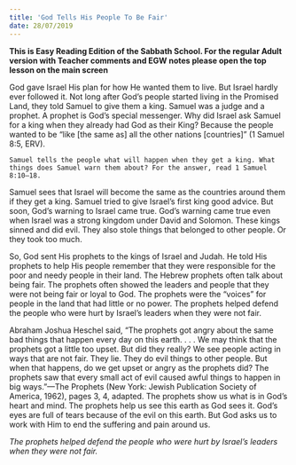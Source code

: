 ```yaml
---
title: 'God Tells His People To Be Fair'
date: 28/07/2019
---
```


**This is Easy Reading Edition of the Sabbath School. For the regular Adult version with Teacher comments and EGW notes please open the top lesson on the main screen**

God gave Israel His plan for how He wanted them to live. But Israel hardly ever followed it. Not long after God’s people started living in the Promised Land, they told Samuel to give them a king. Samuel was a judge and a prophet. A prophet is God’s special messenger. Why did Israel ask Samuel for a king when they already had God as their King? Because the people wanted to be “like [the same as] all the other nations [countries]” (1 Samuel 8:5, ERV).

`Samuel tells the people what will happen when they get a king. What things does Samuel warn them about? For the answer, read 1 Samuel 8:10–18.`

Samuel sees that Israel will become the same as the countries around them if they get a king. Samuel tried to give Israel’s first king good advice. But soon, God’s warning to Israel came true. God’s warning came true even when Israel was a strong kingdom under David and Solomon. These kings sinned and did evil. They also stole things that belonged to other people. Or they took too much.

So, God sent His prophets to the kings of Israel and Judah. He told His prophets to help His people remember that they were responsible for the poor and needy people in their land. The Hebrew prophets often talk about being fair. The prophets often showed the leaders and people that they were not being fair or loyal to God. The prophets were the “voices” for people in the land that had little or no power. The prophets helped defend the people who were hurt by Israel’s leaders when they were not fair. 

Abraham Joshua Heschel said, “The prophets got angry about the same bad things that happen every day on this earth. . . . We may think that the prophets got a little too upset. But did they really? We see people acting in ways that are not fair. They lie. They do evil things to other people. But when that happens, do we get upset or angry as the prophets did? The prophets saw that every small act of evil caused awful things to happen in big ways.”—The Prophets (New York: Jewish Publication Society of America, 1962), pages 3, 4, adapted. The prophets show us what is in God’s heart and mind. The prophets help us see this earth as God sees it. God’s eyes are full of tears because of the evil on this earth. But God asks us to work with Him to end the suffering and pain around us.

_The prophets helped defend the people who were hurt by Israel’s leaders when they were not fair._